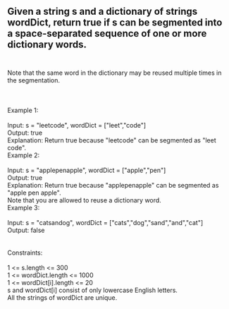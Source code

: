 ## Given a string s and a dictionary of strings wordDict, return true if s can be segmented into a space-separated sequence of one or more dictionary words. <br> <br> 
Note that the same word in the dictionary may be reused multiple times in the segmentation. <br> <br> <br> <br> 
Example 1: <br> <br> 
Input: s = "leetcode", wordDict = ["leet","code"] <br> 
Output: true <br> 
Explanation: Return true because "leetcode" can be segmented as "leet code". <br> 
Example 2: <br> <br> 
Input: s = "applepenapple", wordDict = ["apple","pen"] <br> 
Output: true <br> 
Explanation: Return true because "applepenapple" can be segmented as "apple pen apple". <br> 
Note that you are allowed to reuse a dictionary word. <br> 
Example 3: <br> <br> 
Input: s = "catsandog", wordDict = ["cats","dog","sand","and","cat"] <br> 
Output: false <br> <br> <br> 
Constraints: <br> <br> 
1 <= s.length <= 300 <br> 
1 <= wordDict.length <= 1000 <br> 
1 <= wordDict[i].length <= 20 <br> 
s and wordDict[i] consist of only lowercase English letters. <br> 
All the strings of wordDict are unique. <br> 
